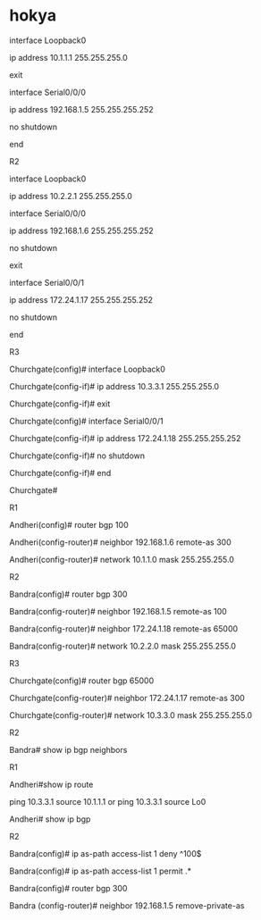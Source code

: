 # hokya
interface Loopback0

ip address 10.1.1.1 255.255.255.0 

exit

interface Serial0/0/0

ip address 192.168.1.5 255.255.255.252 

no shutdown

end

R2

interface Loopback0

ip address 10.2.2.1 255.255.255.0 

interface Serial0/0/0

ip address 192.168.1.6 255.255.255.252 

no shutdown

exit 

interface Serial0/0/1

ip address 172.24.1.17 255.255.255.252 

no shutdown

end

R3

Churchgate(config)# interface Loopback0 

Churchgate(config-if)# ip address 10.3.3.1 255.255.255.0 

Churchgate(config-if)# exit

Churchgate(config)# interface Serial0/0/1

Churchgate(config-if)# ip address 172.24.1.18 255.255.255.252 

Churchgate(config-if)# no shutdown

Churchgate(config-if)# end

Churchgate#


R1

Andheri(config)# router bgp 100

Andheri(config-router)# neighbor 192.168.1.6 remote-as 300 

Andheri(config-router)# network 10.1.1.0 mask 255.255.255.0


R2

Bandra(config)# router bgp 300

Bandra(config-router)# neighbor 192.168.1.5 remote-as 100 

Bandra(config-router)# neighbor 172.24.1.18 remote-as 65000 

Bandra(config-router)# network 10.2.2.0 mask 255.255.255.0

R3

Churchgate(config)# router bgp 65000

Churchgate(config-router)# neighbor 172.24.1.17 remote-as 300 

Churchgate(config-router)# network 10.3.3.0 mask 255.255.255.0

R2

Bandra# show ip bgp neighbors

R1

Andheri#show ip route

ping 10.3.3.1 source 10.1.1.1 or ping 10.3.3.1 source Lo0

Andheri# show ip bgp

R2

Bandra(config)# ip as-path access-list 1 deny ^100$ 

Bandra(config)# ip as-path access-list 1 permit .*

Bandra(config)# router bgp 300

Bandra (config-router)# neighbor 192.168.1.5 remove-private-as
